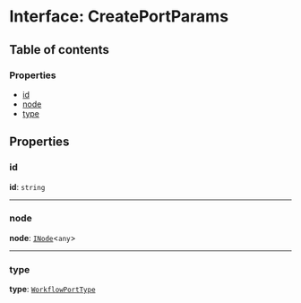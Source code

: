 # Interface: CreatePortParams

## Table of contents

### Properties

* [id](/en/auto-docs/interface/interfaces/CreatePortParams.md#id)
* [node](/en/auto-docs/interface/interfaces/CreatePortParams.md#node)
* [type](/en/auto-docs/interface/interfaces/CreatePortParams.md#type)

## Properties

### id

**id**: `string`

***

### node

**node**: [`INode`](/en/auto-docs/interface/interfaces/INode.md)<`any`>

***

### type

**type**: [`WorkflowPortType`](/en/auto-docs/interface/enums/WorkflowPortType.md)
